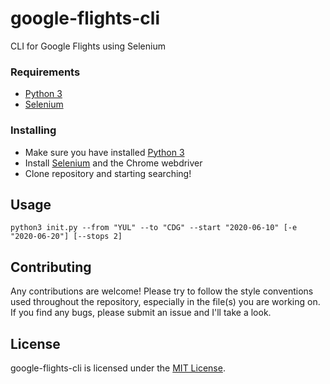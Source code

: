 # google-flights-cli
CLI for Google Flights using Selenium

### Requirements

* [Python 3](https://www.python.org/)
* [Selenium](https://www.selenium.dev/)

### Installing

* Make sure you have installed [Python 3](https://www.python.org/)
* Install [Selenium](https://www.selenium.dev/) and the Chrome webdriver
* Clone repository and starting searching!

## Usage

`python3 init.py --from "YUL" --to "CDG" --start "2020-06-10" [-e "2020-06-20"] [--stops 2]`

## Contributing

Any contributions are welcome! Please try to follow the style conventions used throughout the repository, especially in the file(s) you are working on. If you find any bugs, please submit an issue and I'll take a look.

## License

google-flights-cli is licensed under the [MIT License](LICENSE.md).
